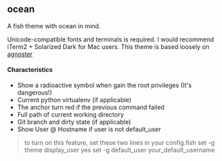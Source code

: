 ## ocean

A fish theme with ocean in mind.


Unicode-compatible fonts and terminals is required.
I would recommend iTerm2 + Solarized Dark for Mac users.
This theme is based loosely on [agnoster](https://gist.github.com/agnoster/3712874)

#### Characteristics
* Show a radioactive symbol when gain the root privileges (It's dangerous!)
* Current python virtualenv (if applicable)
* The anchor turn red if the previous command failed
* Full path of current working directory
* Git branch and dirty state (if applicable)
* Show User @ Hostname if user is not default\_user
> to turn on this feature, set these two lines in your config.fish
> 	set -g theme display_user yes
> 	set -g default_user your_default_username
